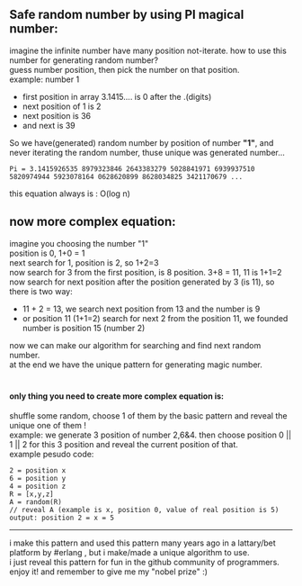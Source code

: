 ## Safe random number by using PI magical number: 
imagine the infinite number have many position not-iterate. how to use this number for generating random number?\
guess number position, then pick the number on that position.\
example: number 1
- first position in array 3.1415.... is 0 after the .(digits)
- next position of 1 is 2
- next position is 36
- and next is 39

So we have(generated) random number by position of number **"1"**, and never iterating the random number, thuse unique was generated number...

```
Pi = 3.1415926535 8979323846 2643383279 5028841971 6939937510 5820974944 5923078164 0628620899 8628034825 3421170679 ...
```

this equation always is : O(log n)

## now more complex equation:
imagine you choosing the number "1"\
position is 0, 1+0 = 1\
next search for 1, position is 2, so 1+2=3\
now search for 3 from the first position, is 8 position. 3+8 = 11, 11 is 1+1=2\
now search for next position after the position generated by 3 (is 11), so there is two way:
- 11 + 2 = 13, we search next position from 13 and the number is 9
- or position 11 (1+1=2) search for next 2 from the position 11, we founded number is position 15 (number 2)

now we can make our algorithm for searching and find next random number.\
at the end we have the unique pattern for generating magic number.

#

#### only thing you need to create more complex equation is:
shuffle some random, choose 1 of them by the basic pattern and reveal the unique one of them !\
example: we generate 3 position of number 2,6&4. then choose position 0 || 1 || 2 for this 3 position and reveal the current position of that.\
example pesudo code:
```
2 = position x
6 = position y
4 = position z
R = [x,y,z]
A = random(R)
// reveal A (example is x, position 0, value of real position is 5)
output: position 2 = x = 5
```

---

i make this pattern and used this pattern many years ago in a lattary/bet platform by #erlang , but i make/made a unique algorithm to use.\
i just reveal this pattern for fun in the github community of programmers. enjoy it! and remember to give me my "nobel prize" :)

